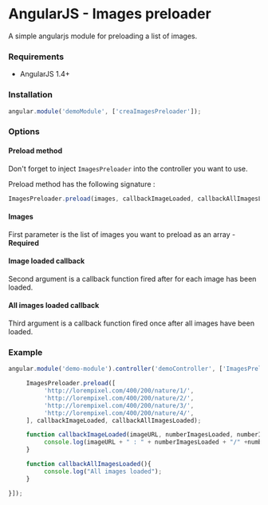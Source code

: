 # AngularJS - Images preloader #

A simple angularjs module for preloading a list of images.

### Requirements ###

* AngularJS 1.4+

### Installation ###

```javascript
angular.module('demoModule', ['creaImagesPreloader']);
```

### Options ###

#### Preload method ####
Don't forget to inject `ImagesPreloader` into the controller you want to use.

Preload method has the following signature :

```javascript
ImagesPreloader.preload(images, callbackImageLoaded, callbackAllImagesLoaded);
```

#### Images ####
First parameter is the list of images you want to preload as an array - **Required**

#### Image loaded callback ####
Second argument is a callback function fired after for each image has been loaded.

#### All images loaded callback ####
Third argument is a callback function fired once after all images have been loaded.


### Example ###

```javascript
angular.module('demo-module').controller('demoController', ['ImagesPreloader', function(ImagesPreloader){

     ImagesPreloader.preload([
          'http://lorempixel.com/400/200/nature/1/',
          'http://lorempixel.com/400/200/nature/2/',
          'http://lorempixel.com/400/200/nature/3/',
          'http://lorempixel.com/400/200/nature/4/',
     ], callbackImageLoaded, callbackAllImagesLoaded);

     function callbackImageLoaded(imageURL, numberImagesLoaded, numberImagesTotal){
          console.log(imageURL + " : " + numberImagesLoaded + "/" +numberImagesTotal + " loaded");
     }

     function callbackAllImagesLoaded(){
          console.log("All images loaded");
     }

}]);
```
